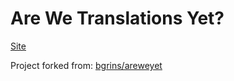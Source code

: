 # Are We Translations Yet?

[Site](https://gregtatum.github.io/are-we-translations-yet/)

Project forked from: [bgrins/areweyet](https://github.com/bgrins/areweyet)
